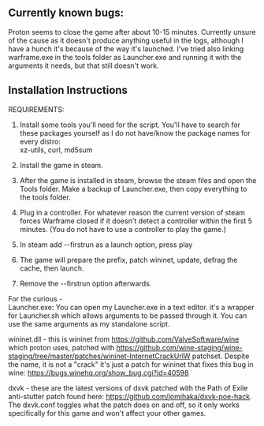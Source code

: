 ## Currently known bugs:
Proton seems to close the game after about 10-15 minutes. Currently unsure of the cause as it doesn't produce anything useful in the logs, although I have a hunch it's because of the way it's launched. I've tried also linking warframe.exe in the tools folder as Launcher.exe and running it with the arguments it needs, but that still doesn't work.


## Installation Instructions  

REQUIREMENTS:  

1. Install some tools you'll need for the script. You'll have to search for these packages yourself as I do not have/know the package names for every distro:  
xz-utils, curl, md5sum  

2. Install the game in steam.  

3. After the game is installed in steam, browse the steam files and open the Tools folder. Make a backup of Launcher.exe, then copy everything to the tools folder.  

4. Plug in a controller. For whatever reason the current version of steam forces Warframe closed if it doesn't detect a controller within the first 5 minutes. (You do not have to use a controller to play the game.)

5. In steam add --firstrun as a launch option, press play  

6. The game will prepare the prefix, patch wininet, update, defrag the cache, then launch.  

7. Remove the --firstrun option afterwards.  


For the curious -  
Launcher.exe: You can open my Launcher.exe in a text editor. it's a wrapper for Launcher.sh which allows arguments to be passed through it. You can use the same arguments as my standalone script.  

wininet.dll - this is wininet from https://github.com/ValveSoftware/wine which proton uses, patched with https://github.com/wine-staging/wine-staging/tree/master/patches/wininet-InternetCrackUrlW patchset. Despite the name, it is not a "crack" it's just a patch for wininet that fixes this bug in wine:
https://bugs.winehq.org/show_bug.cgi?id=40598   

dxvk - these are the latest versions of dxvk patched with the Path of Exile anti-stutter patch found here:
https://github.com/jomihaka/dxvk-poe-hack. The dxvk.conf toggles what the patch does on and off, so it only works specifically for this game and won't affect your other games.
